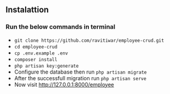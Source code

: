 ## Instalattion
### Run the below commands in terminal
- `git clone https://github.com/ravitiwar/employee-crud.git`
- `cd employee-crud`
- `cp .env.example .env`
- `composer install`
- `php artisan key:generate`
- Configure the database then run `php artisan migrate`
- After the successfull migration run `php artisan serve`
- Now visit http://127.0.0.1:8000/employee



